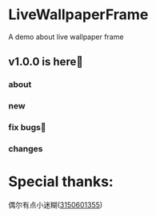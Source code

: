 # LiveWallpaperFrame
A demo about live wallpaper frame
## v1.0.0 is here🧵
### about
### new
### fix bugs🐛
### changes

# Special thanks:
偶尔有点小迷糊([3150601355](https://github.com/3150601355))
